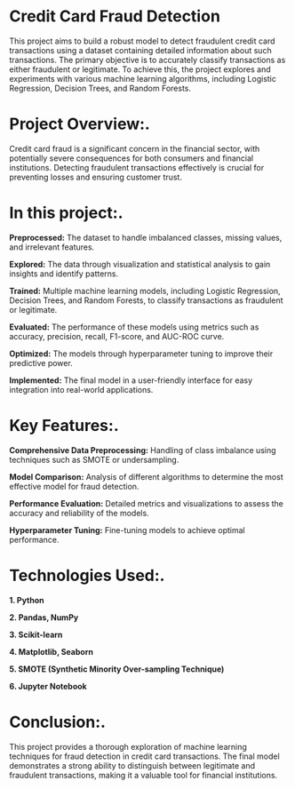 # Credit Card Fraud Detection

This project aims to build a robust model to detect fraudulent credit card transactions using a dataset containing detailed information about such transactions. The primary objective is to accurately classify transactions as either fraudulent or legitimate. To achieve this, the project explores and experiments with various machine learning algorithms, including Logistic Regression, Decision Trees, and Random Forests.

# Project Overview:.

Credit card fraud is a significant concern in the financial sector, with potentially severe consequences for both consumers and financial institutions. Detecting fraudulent transactions effectively is crucial for preventing losses and ensuring customer trust.


# In this project:.


**Preprocessed:** The dataset to handle imbalanced classes, missing values, and irrelevant features.

**Explored:** The data through visualization and statistical analysis to gain insights and identify patterns.

**Trained:** Multiple machine learning models, including Logistic Regression, Decision Trees, and Random Forests, to classify transactions as fraudulent or legitimate.

**Evaluated:** The performance of these models using metrics such as accuracy, precision, recall, F1-score, and AUC-ROC curve.        

**Optimized:** The models through hyperparameter tuning to improve their predictive power.

**Implemented:** The final model in a user-friendly interface for easy integration into real-world applications.



# Key Features:.



**Comprehensive Data Preprocessing:** Handling of class imbalance using techniques such as SMOTE or undersampling.

**Model Comparison:** Analysis of different algorithms to determine the most effective model for fraud detection.

**Performance Evaluation:** Detailed metrics and visualizations to assess the accuracy and reliability of the models.

**Hyperparameter Tuning:** Fine-tuning models to achieve optimal performance.



# Technologies Used:.



**1. Python**

**2. Pandas, NumPy**

**3. Scikit-learn**

**4. Matplotlib, Seaborn**

**5. SMOTE (Synthetic Minority Over-sampling Technique)**

**6. Jupyter Notebook**




# Conclusion:.
This project provides a thorough exploration of machine learning techniques for fraud detection in credit card transactions. The final model demonstrates a strong ability to distinguish between legitimate and fraudulent transactions, making it a valuable tool for financial institutions.
